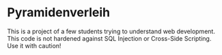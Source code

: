 # Pyramidenverleih

This is a project of a few students trying to understand web development. This code is not hardened against SQL Injection or Cross-Side Scripting. Use it with caution!
